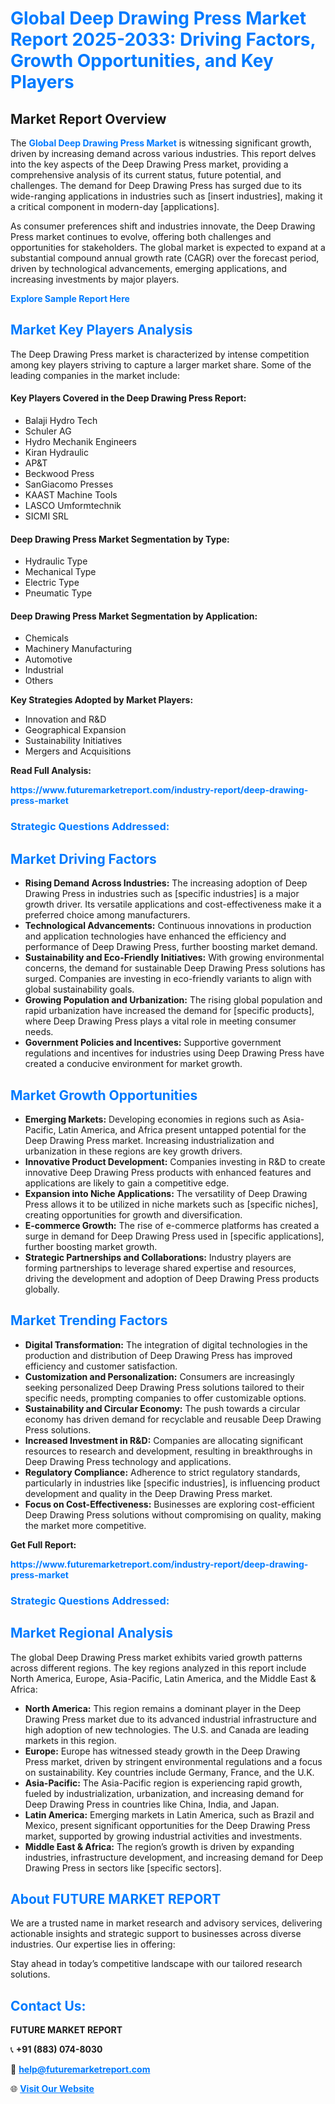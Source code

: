 <h1 style="color: #007BFF;">Global Deep Drawing Press Market Report 2025-2033: Driving Factors, Growth Opportunities, and Key Players</h1>

<section id="overview">
<h2>Market Report Overview</h2>
<p>The <a href="https://www.futuremarketreport.com/industry-report/deep-drawing-press-market" style="color: #007BFF; text-decoration: none;"><strong>Global Deep Drawing Press Market</strong></a> is witnessing significant growth, driven by increasing demand across various industries. This report delves into the key aspects of the Deep Drawing Press market, providing a comprehensive analysis of its current status, future potential, and challenges. The demand for Deep Drawing Press has surged due to its wide-ranging applications in industries such as [insert industries], making it a critical component in modern-day [applications].</p>
<p>As consumer preferences shift and industries innovate, the Deep Drawing Press market continues to evolve, offering both challenges and opportunities for stakeholders. The global market is expected to expand at a substantial compound annual growth rate (CAGR) over the forecast period, driven by technological advancements, emerging applications, and increasing investments by major players.</p>
</section>

<section id="overview">
<p><a href="https://www.futuremarketreport.com/request-sample/reportId=57369" style="color: #007BFF; text-decoration: none;"><strong>Explore Sample Report Here</strong></a></p>
</section>

<section id="key-players">
<h2 style="color: #007BFF;">Market Key Players Analysis</h2>
<p>The Deep Drawing Press market is characterized by intense competition among key players striving to capture a larger market share. Some of the leading companies in the market include:</p>
<h4>Key Players Covered in the Deep Drawing Press Report:</h4>
<ul><li>Balaji Hydro Tech</li><li>Schuler AG</li><li>Hydro Mechanik Engineers</li><li>Kiran Hydraulic</li><li>AP&amp;T</li><li>Beckwood Press</li><li>SanGiacomo Presses</li><li>KAAST Machine Tools</li><li>LASCO Umformtechnik</li><li>SICMI SRL</li></ul>
<h4>Deep Drawing Press Market Segmentation by Type:</h4>
<ul><li>Hydraulic Type</li><li>Mechanical Type</li><li>Electric Type</li><li>Pneumatic Type</li></ul>

<h4>Deep Drawing Press Market Segmentation by Application:</h4>
<ul><li>Chemicals</li><li>Machinery Manufacturing</li><li>Automotive</li><li>Industrial</li><li>Others</li></ul>
<p><strong>Key Strategies Adopted by Market Players:</strong></p>
<ul>
<li>Innovation and R&D</li>
<li>Geographical Expansion</li>
<li>Sustainability Initiatives</li>
<li>Mergers and Acquisitions</li>
</ul>
</section>

<section>
<p><strong>Read Full Analysis: </strong></p><a href="https://www.futuremarketreport.com/industry-report/deep-drawing-press-market" style="color: #007BFF; text-decoration: none;"><strong>https://www.futuremarketreport.com/industry-report/deep-drawing-press-market</strong></a>
<h3 style="color: #007BFF;">Strategic Questions Addressed:</h3>
</section>

<section id="driving-factors">
<h2 style="color: #007BFF;">Market Driving Factors</h2>
<ul>
<li><strong>Rising Demand Across Industries:</strong> The increasing adoption of Deep Drawing Press in industries such as [specific industries] is a major growth driver. Its versatile applications and cost-effectiveness make it a preferred choice among manufacturers.</li>
<li><strong>Technological Advancements:</strong> Continuous innovations in production and application technologies have enhanced the efficiency and performance of Deep Drawing Press, further boosting market demand.</li>
<li><strong>Sustainability and Eco-Friendly Initiatives:</strong> With growing environmental concerns, the demand for sustainable Deep Drawing Press solutions has surged. Companies are investing in eco-friendly variants to align with global sustainability goals.</li>
<li><strong>Growing Population and Urbanization:</strong> The rising global population and rapid urbanization have increased the demand for [specific products], where Deep Drawing Press plays a vital role in meeting consumer needs.</li>
<li><strong>Government Policies and Incentives:</strong> Supportive government regulations and incentives for industries using Deep Drawing Press have created a conducive environment for market growth.</li>
</ul>
</section>

<section id="growth-opportunities">
<h2 style="color: #007BFF;">Market Growth Opportunities</h2>
<ul>
<li><strong>Emerging Markets:</strong> Developing economies in regions such as Asia-Pacific, Latin America, and Africa present untapped potential for the Deep Drawing Press market. Increasing industrialization and urbanization in these regions are key growth drivers.</li>
<li><strong>Innovative Product Development:</strong> Companies investing in R&D to create innovative Deep Drawing Press products with enhanced features and applications are likely to gain a competitive edge.</li>
<li><strong>Expansion into Niche Applications:</strong> The versatility of Deep Drawing Press allows it to be utilized in niche markets such as [specific niches], creating opportunities for growth and diversification.</li>
<li><strong>E-commerce Growth:</strong> The rise of e-commerce platforms has created a surge in demand for Deep Drawing Press used in [specific applications], further boosting market growth.</li>
<li><strong>Strategic Partnerships and Collaborations:</strong> Industry players are forming partnerships to leverage shared expertise and resources, driving the development and adoption of Deep Drawing Press products globally.</li>
</ul>
</section>

<section id="trending-factors">
<h2 style="color: #007BFF;">Market Trending Factors</h2>
<ul>
<li><strong>Digital Transformation:</strong> The integration of digital technologies in the production and distribution of Deep Drawing Press has improved efficiency and customer satisfaction.</li>
<li><strong>Customization and Personalization:</strong> Consumers are increasingly seeking personalized Deep Drawing Press solutions tailored to their specific needs, prompting companies to offer customizable options.</li>
<li><strong>Sustainability and Circular Economy:</strong> The push towards a circular economy has driven demand for recyclable and reusable Deep Drawing Press solutions.</li>
<li><strong>Increased Investment in R&D:</strong> Companies are allocating significant resources to research and development, resulting in breakthroughs in Deep Drawing Press technology and applications.</li>
<li><strong>Regulatory Compliance:</strong> Adherence to strict regulatory standards, particularly in industries like [specific industries], is influencing product development and quality in the Deep Drawing Press market.</li>
<li><strong>Focus on Cost-Effectiveness:</strong> Businesses are exploring cost-efficient Deep Drawing Press solutions without compromising on quality, making the market more competitive.</li>
</ul>
</section>

<section>
<p><strong>Get Full Report: </strong></p><a href="https://www.futuremarketreport.com/industry-report/deep-drawing-press-market" style="color: #007BFF; text-decoration: none;"><strong>https://www.futuremarketreport.com/industry-report/deep-drawing-press-market</strong></a>
<h3 style="color: #007BFF;">Strategic Questions Addressed:</h3>
</section>


<section id="regional-analysis">
<h2 style="color: #007BFF;">Market Regional Analysis</h2>
<p>The global Deep Drawing Press market exhibits varied growth patterns across different regions. The key regions analyzed in this report include North America, Europe, Asia-Pacific, Latin America, and the Middle East & Africa:</p>
<ul>
<li><strong>North America:</strong> This region remains a dominant player in the Deep Drawing Press market due to its advanced industrial infrastructure and high adoption of new technologies. The U.S. and Canada are leading markets in this region.</li>
<li><strong>Europe:</strong> Europe has witnessed steady growth in the Deep Drawing Press market, driven by stringent environmental regulations and a focus on sustainability. Key countries include Germany, France, and the U.K.</li>
<li><strong>Asia-Pacific:</strong> The Asia-Pacific region is experiencing rapid growth, fueled by industrialization, urbanization, and increasing demand for Deep Drawing Press in countries like China, India, and Japan.</li>
<li><strong>Latin America:</strong> Emerging markets in Latin America, such as Brazil and Mexico, present significant opportunities for the Deep Drawing Press market, supported by growing industrial activities and investments.</li>
<li><strong>Middle East & Africa:</strong> The region’s growth is driven by expanding industries, infrastructure development, and increasing demand for Deep Drawing Press in sectors like [specific sectors].</li>
</ul>
</section>

<footer>
<h2 style="color: #007BFF;">About FUTURE MARKET REPORT</h2>
<p>We are a trusted name in market research and advisory services, delivering actionable insights and strategic support to businesses across diverse industries. Our expertise lies in offering:</p>

<p>Stay ahead in today’s competitive landscape with our tailored research solutions.</p>

<h2 style="color: #007BFF;">Contact Us:</h2>
<p><strong>FUTURE MARKET REPORT</strong></p>
<p>📞 <strong>+91 (883) 074-8030</strong></p>
<p>📧 <strong><a href="mailto:help@futuremarketreport.com" style="color: #007BFF;">help@futuremarketreport.com</a></strong></p>
<p>🌐 <strong><a href="https://www.futuremarketreport.com/" style="color: #007BFF;">Visit Our Website</a></strong></p>
</footer>